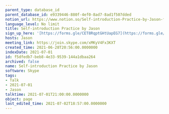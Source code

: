 ```yaml
---
parent_type: database_id
parent_database_id: e9339446-880f-4ef0-8ad7-8ad1f507dded
notion_url: https://www.notion.so/Self-introduction-Practice-by-Jason-f5dfedb7beb84e339539144a1dbaa264
language_level: No limit
title: Self-introduction Practice by Jason
sign_up_here: '[https://forms.gle/CET8RqptGHtUapEG7](https://forms.gle/CET8RqptGHtUapEG7)'
hosts: Jason
meeting_link: https://join.skype.com/xMKyV4Fx3KXT
created_time: 2021-06-28T20:56:00.0000000
indexDate: 2021-07-01
id: f5dfedb7-beb8-4e33-9539-144a1dbaa264
archived: false
name: Self-introduction Practice by Jason
software: Skype
tags:
- Talk
- 2021-07-01
- Jason
talktime: 2021-07-01T21:00:00.0000000
object: page
last_edited_time: 2021-07-02T18:57:00.0000000
---
```








